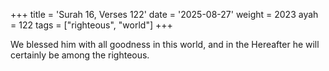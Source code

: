 +++
title = 'Surah 16, Verses 122'
date = '2025-08-27'
weight = 2023
ayah = 122
tags = ["righteous", "world"]
+++

We blessed him with all goodness in this world, and in the Hereafter he will certainly be among the righteous.